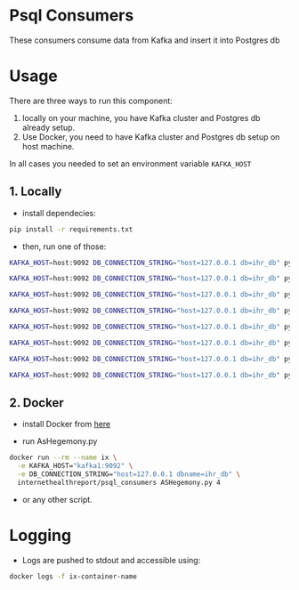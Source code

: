 # Psql Consumers

These consumers consume data from Kafka and insert it into Postgres db

# Usage

There are three ways to run this component:

1. locally on your machine, you have Kafka cluster and Postgres db already setup.
2. Use Docker, you need to have Kafka cluster and Postgres db setup on host machine.

In all cases you needed to set an environment variable `KAFKA_HOST`

## 1. Locally

- install dependecies:
```bash
pip install -r requirements.txt
```

- then, run one of those:
```bash
KAFKA_HOST=host:9092 DB_CONNECTION_STRING="host=127.0.0.1 db=ihr_db" python network-delay.py
```

```bash
KAFKA_HOST=host:9092 DB_CONNECTION_STRING="host=127.0.0.1 db=ihr_db" python ASHegemony.py 4
```

```bash
KAFKA_HOST=host:9092 DB_CONNECTION_STRING="host=127.0.0.1 db=ihr_db" python CountryHegemony.py 4
```

```bash
KAFKA_HOST=host:9092 DB_CONNECTION_STRING="host=127.0.0.1 db=ihr_db" python ASHegemony.py ihr_hegemony 4 
```

```bash
KAFKA_HOST=host:9092 DB_CONNECTION_STRING="host=127.0.0.1 db=ihr_db" python ASHegemony.py ihr_hegemony_v6 6 
```

```bash
KAFKA_HOST=host:9092 DB_CONNECTION_STRING="host=127.0.0.1 db=ihr_db" python ASHegemony_prefix.py ihr_hegemony_prefix 4
```

```bash
KAFKA_HOST=host:9092 DB_CONNECTION_STRING="host=127.0.0.1 db=ihr_db" python ASHegemony_prefix.py ihr_hegemony_prefix_v6 6
```

```bash
KAFKA_HOST=host:9092 DB_CONNECTION_STRING="host=127.0.0.1 db=ihr_db" python disco.py
```
## 2. Docker

- install Docker from [here](https://docs.docker.com/engine/install/)

- run AsHegemony.py
```bash
docker run --rm --name ix \
  -e KAFKA_HOST="kafka1:9092" \
  -e DB_CONNECTION_STRING="host=127.0.0.1 dbname=ihr_db" \
  internethealthreport/psql_consumers ASHegemony.py 4
```

- or any other script.

# Logging

- Logs are pushed to stdout and accessible using:

```bash
docker logs -f ix-container-name
```